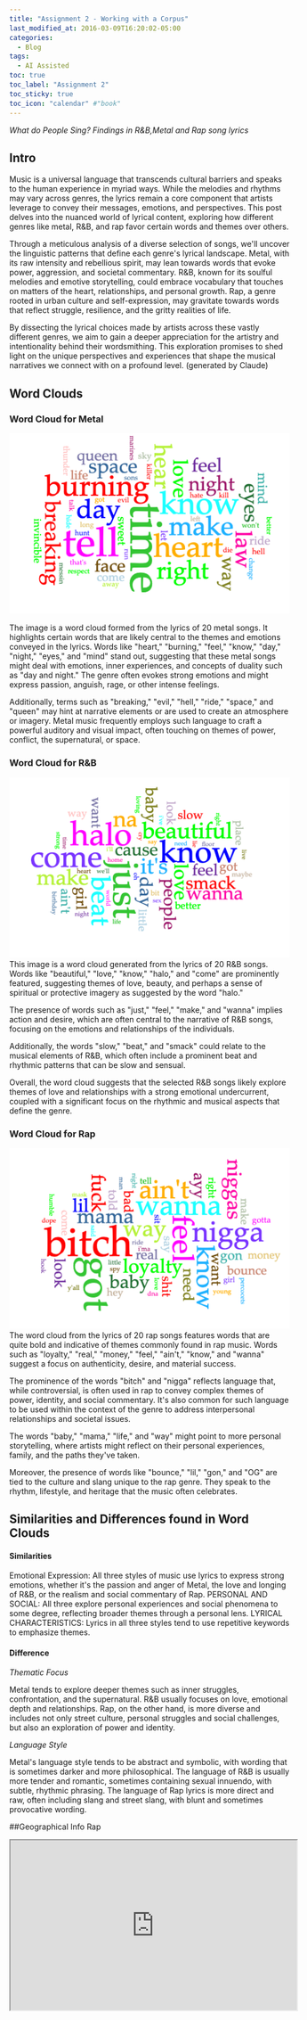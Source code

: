 ```yaml
---
title: "Assignment 2 - Working with a Corpus"
last_modified_at: 2016-03-09T16:20:02-05:00
categories:
  - Blog
tags:
  - AI Assisted
toc: true
toc_label: "Assignment 2"
toc_sticky: true
toc_icon: "calendar" #"book"
---
```


*What do People Sing? Findings in R&B,Metal and Rap song lyrics*

## Intro 

Music is a universal language that transcends cultural barriers and speaks to the human experience in myriad ways. While the melodies and rhythms may vary across genres, the lyrics remain a core component that artists leverage to convey their messages, emotions, and perspectives. This post delves into the nuanced world of lyrical content, exploring how different genres like metal, R&B, and rap favor certain words and themes over others.

Through a meticulous analysis of a diverse selection of songs, we'll uncover the linguistic patterns that define each genre's lyrical landscape. Metal, with its raw intensity and rebellious spirit, may lean towards words that evoke power, aggression, and societal commentary. R&B, known for its soulful melodies and emotive storytelling, could embrace vocabulary that touches on matters of the heart, relationships, and personal growth. Rap, a genre rooted in urban culture and self-expression, may gravitate towards words that reflect struggle, resilience, and the gritty realities of life.

By dissecting the lyrical choices made by artists across these vastly different genres, we aim to gain a deeper appreciation for the artistry and intentionality behind their wordsmithing. This exploration promises to shed light on the unique perspectives and experiences that shape the musical narratives we connect with on a profound level.
(generated by Claude)

## Word Clouds 

### Word Cloud for Metal
<img src="/assets/images/assignment2_corpus/metal-cloud.jpg" style="zoom:125%;" />

The image is a word cloud formed from the lyrics of 20 metal songs. It highlights certain words that are likely central to the themes and emotions conveyed in the lyrics. Words like "heart," "burning," "feel," "know," "day," "night," "eyes," and "mind" stand out, suggesting that these metal songs might deal with emotions, inner experiences, and concepts of duality such as "day and night." The genre often evokes strong emotions and might express passion, anguish, rage, or other intense feelings.

Additionally, terms such as "breaking," "evil," "hell," "ride," "space," and "queen" may hint at narrative elements or are used to create an atmosphere or imagery. Metal music frequently employs such language to craft a powerful auditory and visual impact, often touching on themes of power, conflict, the supernatural, or space.


### Word Cloud for R&B
<img src="/assets/images/assignment2_corpus/rnb_cloud.jpg" style="zoom:125%;" />
This image is a word cloud generated from the lyrics of 20 R&B songs. Words like "beautiful," "love," "know," "halo," and "come" are prominently featured, suggesting themes of love, beauty, and perhaps a sense of spiritual or protective imagery as suggested by the word "halo." 

The presence of words such as "just," "feel," "make," and "wanna" implies action and desire, which are often central to the narrative of R&B songs, focusing on the emotions and relationships of the individuals. 

Additionally, the words "slow," "beat," and "smack" could relate to the musical elements of R&B, which often include a prominent beat and rhythmic patterns that can be slow and sensual. 

Overall, the word cloud suggests that the selected R&B songs likely explore themes of love and relationships with a strong emotional undercurrent, coupled with a significant focus on the rhythmic and musical aspects that define the genre.

### Word Cloud for Rap
<img src="/assets/images/assignment2_corpus/rap_cloud.jpg" style="zoom:125%;" />
The word cloud from the lyrics of 20 rap songs features words that are quite bold and indicative of themes commonly found in rap music. Words such as "loyalty," "real," "money," "feel," "ain't," "know," and "wanna" suggest a focus on authenticity, desire, and material success.

The prominence of the words "bitch" and "nigga" reflects language that, while controversial, is often used in rap to convey complex themes of power, identity, and social commentary. It's also common for such language to be used within the context of the genre to address interpersonal relationships and societal issues.

The words "baby," "mama," "life," and "way" might point to more personal storytelling, where artists might reflect on their personal experiences, family, and the paths they've taken.

Moreover, the presence of words like "bounce," "lil," "gon," and "OG" are tied to the culture and slang unique to the rap genre. They speak to the rhythm, lifestyle, and heritage that the music often celebrates.


## Similarities and Differences found in Word Clouds

#### Similarities

Emotional Expression: All three styles of music use lyrics to express strong emotions, whether it's the passion and anger of Metal, the love and longing of R&B, or the realism and social commentary of Rap.
PERSONAL AND SOCIAL: All three explore personal experiences and social phenomena to some degree, reflecting broader themes through a personal lens.
LYRICAL CHARACTERISTICS: Lyrics in all three styles tend to use repetitive keywords to emphasize themes.
#### Difference

*Thematic Focus*

Metal tends to explore deeper themes such as inner struggles, confrontation, and the supernatural.
R&B usually focuses on love, emotional depth and relationships.
Rap, on the other hand, is more diverse and includes not only street culture, personal struggles and social challenges, but also an exploration of power and identity.

*Language Style*

Metal's language style tends to be abstract and symbolic, with wording that is sometimes darker and more philosophical.
The language of R&B is usually more tender and romantic, sometimes containing sexual innuendo, with subtle, rhythmic phrasing.
The language of Rap lyrics is more direct and raw, often including slang and street slang, with blunt and sometimes provocative wording.

##Geographical Info
Rap
<iframe style='width: 515px; height: 305px;' src='https://voyant-tools.org/tool/DreamScape/?stopList=keywords-eb506bd44ca33711ea42bed8a7627f55&corpus=065a4bd902332f0ba0384454a8da37fb'></iframe>

